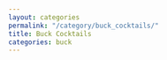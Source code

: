 ```yaml
---
layout: categories
permalink: "/category/buck_cocktails/"
title: Buck Cocktails
categories: buck
---
```

